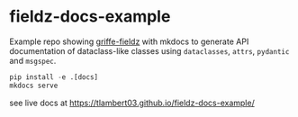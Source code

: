 # fieldz-docs-example

Example repo showing [griffe-fieldz](https://github.com/pyapp-kit/griffe-fieldz) with mkdocs
to generate API documentation of dataclass-like classes using `dataclasses`, `attrs`, `pydantic`
and `msgspec`.

```python
pip install -e .[docs]
mkdocs serve
```


see live docs at <https://tlambert03.github.io/fieldz-docs-example/>
